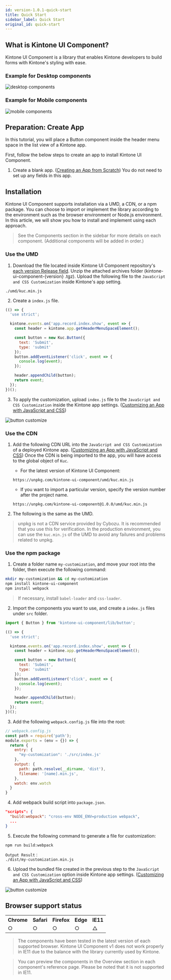 ```yaml
---
id: version-1.0.1-quick-start
title: Quick Start
sidebar_label: Quick Start
original_id: quick-start
---
```


## What is Kintone UI Component?

Kintone UI Component is a library that enables Kintone developers to build forms with Kintone's styling with ease.

### Example for Desktop components

![desktop components](assets/desktop_components.png)

### Example for Mobile components

![mobile components](assets/mobile_components.png)

## Preparation: Create App

In this tutorial, you will place a Button component inside the header menu space in the list view of a Kintone app.

First, follow the below steps to create an app to install Kintone UI Component.

1. Create a blank app. ([Creating an App from Scratch](https://get.kintone.help/k/en/user/create_app/tutorial.html))
You do not need to set up any fields in this app.

## Installation

Kintone UI Component supports installation via a UMD, a CDN, or a npm package.
You can choose to import or implement the library according to the environment such as the browser environment or Node.js environment.
In this article, we will show you how to install and implement using each approach.

> See the Components section in the sidebar for more details on each component.
> (Additional components will be added in order.)

### Use the UMD

1. Download the file located inside Kintone UI Component repository's [each version Release field](https://github.com/kintone-labs/kintone-ui-component/releases). Unzip the attached archives folder (kintone-ui-component-{version} .tgz). Upload the following file to the `JavaScript and CSS Customization` inside Kintone's app setting.

```text
./umd/kuc.min.js
```

2. Create a `index.js` file.

```js
(() => {
  'use strict';

  kintone.events.on('app.record.index.show', event => {
    const header = kintone.app.getHeaderMenuSpaceElement();

    const button = new Kuc.Button({
      text: 'Submit',
      type: 'submit'
    });
    button.addEventListener('click', event => {
      console.log(event);
    });

    header.appendChild(button);
    return event;
  });
})();
```

3. To apply the customization, upload `index.js` file to the `JavaScript and CSS Customization` inside the Kintone app settings. ([Customizing an App with JavaScript and CSS](https://get.kintone.help/k/en/user/app_settings/js_customize.html))

![button customize](assets/button_customize.png)

### Use the CDN

1. Add the following CDN URL into the `JavaScript and CSS Customization` of a deployed Kintone app. ([Customizing an App with JavaScript and CSS](https://get.kintone.help/k/en/user/app_settings/js_customize.html))
Once the CDN is being imported to the app, you will have access to the global object of `Kuc`.

   - For the latest version of Kintone UI Component:
    ```text
    https://unpkg.com/kintone-ui-component/umd/kuc.min.js
    ```

   - If you want to import a particular version, specify the version number after the project name.
    ```text
    https://unpkg.com/kintone-ui-component@1.0.0/umd/kuc.min.js
    ```

2. The following is the same as the UMD.

> unpkg is not a CDN service provided by Cybozu. It is recommended that you use this for verification.
> In the production environment, you can use the `kuc.min.js` of the UMD to avoid any failures and problems related to unpkg.

### Use the npm package

1. Create a folder name `my-customization`, and move your root into the folder, then execute the following command:

```sh
mkdir my-customization && cd my-customization
npm install kintone-ui-component
npm install webpack
```

> If necessary, install `babel-loader` and `css-loader`.

2. Import the components you want to use, and create a `index.js` files under `src` folder.

```js
import { Button } from 'kintone-ui-component/lib/button';

(() => {
  'use strict';

  kintone.events.on('app.record.index.show', event => {
    const header = kintone.app.getHeaderMenuSpaceElement();

    const button = new Button({
      text: 'Submit',
      type: 'submit'
    });
    button.addEventListener('click', event => {
      console.log(event);
    });

    header.appendChild(button);
    return event;
  });
})();
```
3. Add the following `webpack.config.js` file into the root:

```js
// webpack.config.js
const path = require('path');
module.exports = (env = {}) => {
  return {
    entry: {
      "my-customization": './src/index.js'
    },
    output: {
      path: path.resolve(__dirname, 'dist'),
      filename: '[name].min.js',
    },
    watch: env.watch
  }
}
```

4. Add webpack build script into `package.json`.

```json
"scripts": {
  "build:webpack": "cross-env NODE_ENV=production webpack",
  ...
}
```

5. Execute the following command to generate a file for customization:

```text
npm run build:webpack
```

```text
Output Result：
./dist/my-customization.min.js
```

6. Upload the bundled file created in the previous step to the `JavaScript and CSS Customization` option inside Kintone app settings. ([Customizing an App with JavaScript and CSS](https://get.kintone.help/k/en/user/app_settings/js_customize.html))

![button customize](assets/button_customize.png)

## Browser support status

<table>
  <tr>
    <th>Chrome</th>
    <th>Safari</th>
    <th>Firefox</th>
    <th>Edge</th>
    <th>IE11</th>
  </tr>
  <tr>
    <td>○</td>
    <td>○</td>
    <td>○</td>
    <td>○</td>
    <td>△</td>
  </tr>
</table>

> The components have been tested in the latest version of each supported browser.
> Kintone UI Component v1 does not work properly in IE11 due to the balance with the library currently used by Kintone.

> You can preview the components in the Overview section in each component's reference page.
> Please be noted that it is not supported in IE11.
